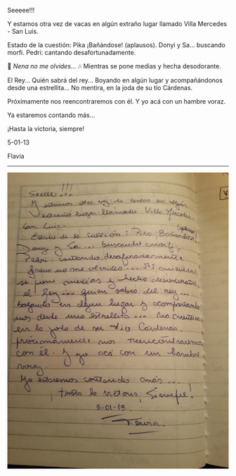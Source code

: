 Seeeee!!!

Y estamos otra vez de vacas en algún extraño lugar llamado Villa Mercedes - San Luis.

Estado de la cuestión: Pika ¡Bañándose! (aplausos). Donyi y Sa... buscando morfi. Pedri: cantando desafortunadamente.

🎼 _Nena no me olvides..._ 🎶 Mientras se pone medias y hecha desodorante.

El Rey... Quién sabrá del rey... Boyando en algún lugar y acompañándonos desde una estrellita... No mentira, en la joda de su tío Cárdenas.

Próximamente nos reencontraremos con él. Y yo acá con un hambre voraz.

Ya estaremos contando más...

¡Hasta la victoria, siempre!

5-01-13

Flavia

----

![Foto del texto](./images/2013-01-05-flavia.jpg)

